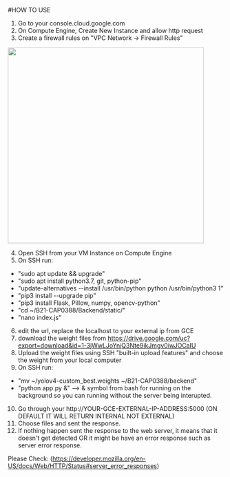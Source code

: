 #HOW TO USE

1. Go to your console.cloud.google.com
2. On Compute Engine, Create New Instance and allow http request
3. Create a firewall rules on "VPC Network -> Firewall Rules"
<img src="https://user-images.githubusercontent.com/69615570/120776862-dfee7600-c54e-11eb-840b-8e2bd7141f3f.png" widht="332" height="454.67">

4. Open SSH from your VM Instance on Compute Engine
5. On SSH run:
* "sudo apt update && upgrade"
* "sudo apt install python3.7, git, python-pip"
* "update-alternatives --install /usr/bin/python python /usr/bin/python3 1"
* "pip3 install --upgrade pip"
* "pip3 install Flask, Pillow, numpy, opencv-python"
* "cd ~/B21-CAP0388/Backend/static/"
* "nano index.js"

6. edit the url, replace the localhost to your external ip from GCE
7. download the weight files from https://drive.google.com/uc?export=download&id=1-3jWwLJoYnjQ3Nte9ikJmgv0iwJOCaIU
8. Upload the weight files using SSH "built-in upload features" and choose the weight from your local computer
9. On SSH run:
* "mv ~/yolov4-custom_best.weights ~/B21-CAP0388/backend"
* "python app.py &" --> & symbol from bash for running on the background so you can running without the server being interupted.

10. Go through your http://YOUR-GCE-EXTERNAL-IP-ADDRESS:5000 (ON DEFAULT IT WILL RETURN INTERNAL NOT EXTERNAL)
11. Choose files and sent the response.
12. If nothing happen sent the response to the web server, it means that it doesn't get detected OR it might be have an error response such as server error response. 

Please Check:
(https://developer.mozilla.org/en-US/docs/Web/HTTP/Status#server_error_responses)
